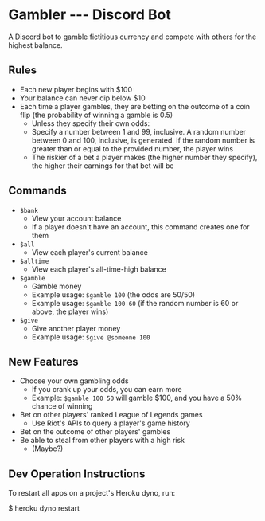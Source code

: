 # Gambler --- Discord Bot

A Discord bot to gamble fictitious currency and compete with others for the highest balance.

## Rules

* Each new player begins with $100
* Your balance can never dip below $10
* Each time a player gambles, they are betting on the outcome of a coin flip (the probability of winning a gamble is 0.5)
	* Unless they specify their own odds:
	* Specify a number between 1 and 99, inclusive. A random number between 0 and 100, inclusive, is generated. If the random number is greater than or equal to the provided number, the player wins
	* The riskier of a bet a player makes (the higher number they specify), the higher their earnings for that bet will be

## Commands

* `$bank`
	* View your account balance
	* If a player doesn't have an account, this command creates one for them
* `$all`
	* View each player's current balance
* `$alltime`
	* View each player's all-time-high balance
* `$gamble`
	* Gamble money
	* Example usage: `$gamble 100` (the odds are 50/50)
	* Example usage: `$gamble 100 60` (if the random number is 60 or above, the player wins)
* `$give`
	* Give another player money
	* Example usage: `$give @someone 100`

## New Features

* Choose your own gambling odds
	* If you crank up your odds, you can earn more
	* Example: `$gamble 100 50` will gamble $100, and you have a 50% chance of winning
* Bet on other players' ranked League of Legends games
	* Use Riot's APIs to query a player's game history
* Bet on the outcome of other players' gambles
* Be able to steal from other players with a high risk
	* (Maybe?)

## Dev Operation Instructions

To restart all apps on a project's Heroku dyno, run:

$ heroku dyno:restart
